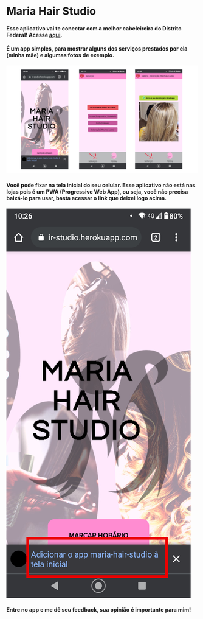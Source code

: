 # Maria Hair Studio

#### Esse aplicativo vai te conectar com a melhor cabeleireira do Distrito Federal! Acesse [aqui](https://maria-hair-studio.herokuapp.com).

#### É um app simples, para mostrar alguns dos serviços prestados por ela (minha mãe) e algumas fotos de exemplo.

![Telas](app-screens.png)

#### Você pode fixar na tela inicial do seu celular. Esse aplicativo não está nas lojas pois é um PWA (Progressive Web App), ou seja, você não precisa baixá-lo para usar, basta acessar o link que deixei logo acima.

![Fixar](app-fix.png)

#### Entre no app e me dê seu feedback, sua opinião é importante para mim!